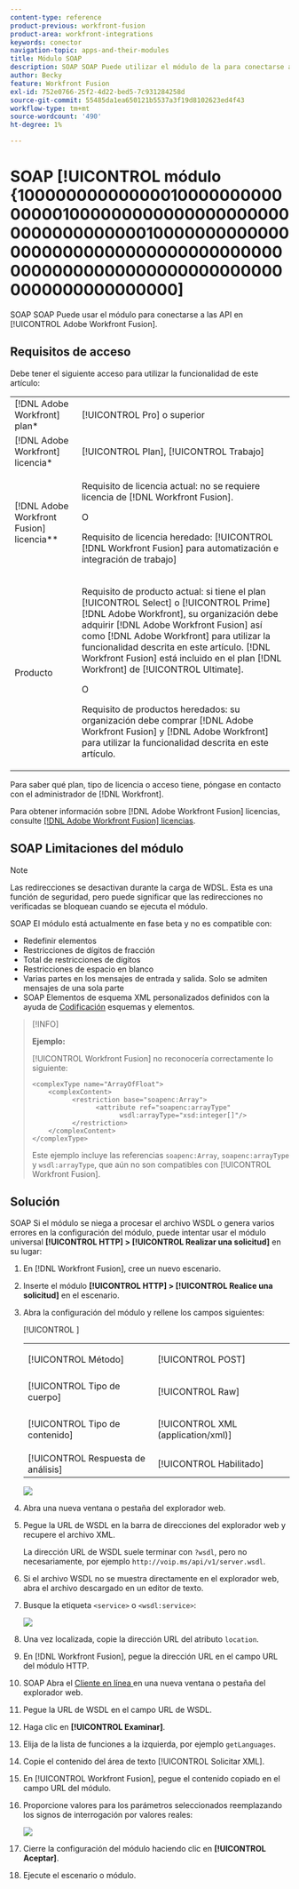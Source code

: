 ```yaml
---
content-type: reference
product-previous: workfront-fusion
product-area: workfront-integrations
keywords: conector
navigation-topic: apps-and-their-modules
title: Módulo SOAP
description: SOAP SOAP Puede utilizar el módulo de la para conectarse a las API de la en Adobe Workfront Fusion.
author: Becky
feature: Workfront Fusion
exl-id: 752e0766-25f2-4d22-bed5-7c931284258d
source-git-commit: 55485da1ea650121b5537a3f19d8102623ed4f43
workflow-type: tm+mt
source-wordcount: '490'
ht-degree: 1%

---
```


# SOAP [!UICONTROL módulo {1000000000000001000000000000000100000000000000000000000000000000001000000000000000000000000000000000000000000000000000000000000000000000000000000000]

SOAP SOAP Puede usar el módulo  para conectarse a las API  en [!UICONTROL Adobe Workfront Fusion].

## Requisitos de acceso

Debe tener el siguiente acceso para utilizar la funcionalidad de este artículo:

<table style="table-layout:auto"> 
 <col> 
 <col> 
 <tbody> 
  <tr> 
   <td role="rowheader">[!DNL Adobe Workfront] plan*</td>
  <td> <p>[!UICONTROL Pro] o superior</p> </td>
  </tr> 
  <tr data-mc-conditions=""> 
   <td role="rowheader">[!DNL Adobe Workfront] licencia*</td>
   <td> <p>[!UICONTROL Plan], [!UICONTROL Trabajo]</p> </td> 
  </tr> 
  <tr> 
   <td role="rowheader">[!DNL Adobe Workfront Fusion] licencia**</td> 
   <td>
   <p>Requisito de licencia actual: no se requiere licencia de [!DNL Workfront Fusion].</p>
   <p>O</p>
   <p>Requisito de licencia heredado: [!UICONTROL [!DNL Workfront Fusion] para automatización e integración de trabajo] </p>
   </td> 
  </tr> 
  <tr> 
   <td role="rowheader">Producto</td> 
   <td>
   <p>Requisito de producto actual: si tiene el plan [!UICONTROL Select] o [!UICONTROL Prime] [!DNL Adobe Workfront], su organización debe adquirir [!DNL Adobe Workfront Fusion] así como [!DNL Adobe Workfront] para utilizar la funcionalidad descrita en este artículo. [!DNL Workfront Fusion] está incluido en el plan [!DNL Workfront] de [!UICONTROL Ultimate].</p>
   <p>O</p>
   <p>Requisito de productos heredados: su organización debe comprar [!DNL Adobe Workfront Fusion] y [!DNL Adobe Workfront] para utilizar la funcionalidad descrita en este artículo.</p>
   </td> 
  </tr> 
 </tbody> 
</table>

Para saber qué plan, tipo de licencia o acceso tiene, póngase en contacto con el administrador de [!DNL Workfront].

Para obtener información sobre [!DNL Adobe Workfront Fusion] licencias, consulte [[!DNL Adobe Workfront Fusion] licencias](../../workfront-fusion/get-started/license-automation-vs-integration.md).

## SOAP Limitaciones del módulo 

>[!NOTE]
>
>Las redirecciones se desactivan durante la carga de WDSL. Esta es una función de seguridad, pero puede significar que las redirecciones no verificadas se bloquean cuando se ejecuta el módulo.

SOAP El módulo  está actualmente en fase beta y no es compatible con:

* Redefinir elementos
* Restricciones de dígitos de fracción
* Total de restricciones de dígitos
* Restricciones de espacio en blanco
* Varias partes en los mensajes de entrada y salida. Solo se admiten mensajes de una sola parte
* SOAP Elementos de esquema XML personalizados definidos con la ayuda de [ Codificación](https://schemas.xmlsoap.org) esquemas y elementos.

>[!INFO]
>
>**Ejemplo:**
>  
>[!UICONTROL Workfront Fusion] no reconocería correctamente lo siguiente:
>
>```
><complexType name="ArrayOfFloat">
>     <complexContent>
>           <restriction base="soapenc:Array">
>                 <attribute ref="soapenc:arrayType"
>                       wsdl:arrayType="xsd:integer[]"/>
>           </restriction>
>     </complexContent>
></complexType>
>```
>
>Este ejemplo incluye las referencias `soapenc:Array`, `soapenc:arrayType` y `wsdl:arrayType`, que aún no son compatibles con [!UICONTROL Workfront Fusion].

## Solución

SOAP Si el módulo  se niega a procesar el archivo WSDL o genera varios errores en la configuración del módulo, puede intentar usar el módulo universal **[!UICONTROL HTTP] > [!UICONTROL Realizar una solicitud]** en su lugar:

1. En [!DNL Workfront Fusion], cree un nuevo escenario.
1. Inserte el módulo **[!UICONTROL HTTP] > [!UICONTROL Realice una solicitud]** en el escenario.
1. Abra la configuración del módulo y rellene los campos siguientes:

   <table style="table-layout:auto"> 
    <col> 
    <col> 
    <tbody> 
     <tr> 
      <td role="rowheader">[!UICONTROL Método]</td> 
      <td> <p>[!UICONTROL POST]</p> </td> 
     </tr> 
     <tr data-mc-conditions=""> 
      <td role="rowheader">[!UICONTROL Tipo de cuerpo]</td> 
      <td> <p>[!UICONTROL Raw]</p> </td> [!UICONTROL ]
     </tr> 
     <tr> 
      <td role="rowheader">[!UICONTROL Tipo de contenido]</td> 
      <td> <p>[!UICONTROL XML (application/xml)]</p> </td> 
     </tr> 
     <tr> 
      <td role="rowheader">[!UICONTROL Respuesta de análisis]</td> 
      <td>[!UICONTROL Habilitado]</td> 
     </tr> 
    </tbody> 
   </table>

   ![](assets/workaround-350x443.png)

1. Abra una nueva ventana o pestaña del explorador web.
1. Pegue la URL de WSDL en la barra de direcciones del explorador web y recupere el archivo XML.

   La dirección URL de WSDL suele terminar con `?wsdl`, pero no necesariamente, por ejemplo `http://voip.ms/api/v1/server.wsdl`.

1. Si el archivo WSDL no se muestra directamente en el explorador web, abra el archivo descargado en un editor de texto.
1. Busque la etiqueta `<service>` o `<wsdl:service>`:

   ![](assets/service-350x65.png)

1. Una vez localizada, copie la dirección URL del atributo `location`.
1. En [!DNL Workfront Fusion], pegue la dirección URL en el campo URL del módulo HTTP.
1. SOAP Abra el [Cliente en línea ](https://wsdlbrowser.com/) en una nueva ventana o pestaña del explorador web.
1. Pegue la URL de WSDL en el campo URL de WSDL.
1. Haga clic en **[!UICONTROL Examinar]**.
1. Elija de la lista de funciones a la izquierda, por ejemplo `getLanguages`.
1. Copie el contenido del área de texto [!UICONTROL Solicitar XML].
1. En [!UICONTROL Workfront Fusion], pegue el contenido copiado en el campo URL del módulo.
1. Proporcione valores para los parámetros seleccionados reemplazando los signos de interrogación por valores reales:

   ![](assets/request-xml-350x172.png)

1. Cierre la configuración del módulo haciendo clic en **[!UICONTROL Aceptar]**.
1. Ejecute el escenario o módulo.
